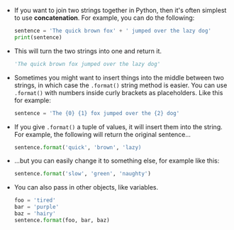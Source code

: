 - If you want to join two strings together in Python, then it's often simplest to use **concatenation**. For example, you can do the following:

	```python
	sentence = 'The quick brown fox' + ' jumped over the lazy dog'
	print(sentence)
	```

- This will turn the two strings into one and return it.

	```python
	'The quick brown fox jumped over the lazy dog'
	```

- Sometimes you might want to insert things into the middle between two strings, in which case the `.format()` string method is easier. You can use `.format()` with numbers inside curly brackets as placeholders. Like this for example:

	```python
	sentence = 'The {0} {1} fox jumped over the {2} dog'
	```

- If you give `.format()` a tuple of values, it will insert them into the string. For example, the following will return the original sentence...

	```python
	sentence.format('quick', 'brown', 'lazy)
	```

- ...but you can easily change it to something else, for example like this:

	```python
	sentence.format('slow', 'green', 'naughty')
	```

- You can also pass in other objects, like variables.

	```python
	foo = 'tired'
	bar = 'purple'
	baz = 'hairy'
	sentence.format(foo, bar, baz)
	```
